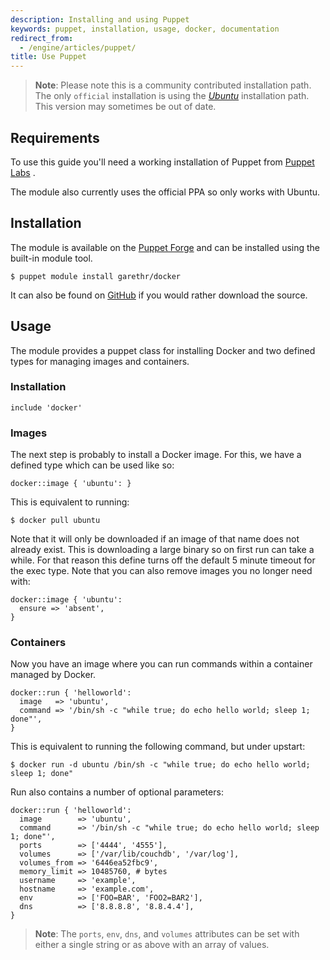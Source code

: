 ```yaml
---
description: Installing and using Puppet
keywords: puppet, installation, usage, docker, documentation
redirect_from:
  - /engine/articles/puppet/
title: Use Puppet
---
```

> **Note**: Please note this is a community contributed installation path. The only `official` installation is using the [*Ubuntu*](../installation/linux/ubuntulinux.md) installation path. This version may sometimes be out of date.

## Requirements

To use this guide you'll need a working installation of Puppet from [Puppet Labs](https://puppetlabs.com) .

The module also currently uses the official PPA so only works with Ubuntu.

## Installation

The module is available on the [Puppet Forge](https://forge.puppetlabs.com/garethr/docker/) and can be installed using the built-in module tool.

    $ puppet module install garethr/docker
    

It can also be found on [GitHub](https://github.com/garethr/garethr-docker) if you would rather download the source.

## Usage

The module provides a puppet class for installing Docker and two defined types for managing images and containers.

### Installation

    include 'docker'
    

### Images

The next step is probably to install a Docker image. For this, we have a defined type which can be used like so:

    docker::image { 'ubuntu': }
    

This is equivalent to running:

    $ docker pull ubuntu
    

Note that it will only be downloaded if an image of that name does not already exist. This is downloading a large binary so on first run can take a while. For that reason this define turns off the default 5 minute timeout for the exec type. Note that you can also remove images you no longer need with:

    docker::image { 'ubuntu':
      ensure => 'absent',
    }
    

### Containers

Now you have an image where you can run commands within a container managed by Docker.

    docker::run { 'helloworld':
      image   => 'ubuntu',
      command => '/bin/sh -c "while true; do echo hello world; sleep 1; done"',
    }
    

This is equivalent to running the following command, but under upstart:

    $ docker run -d ubuntu /bin/sh -c "while true; do echo hello world; sleep 1; done"
    

Run also contains a number of optional parameters:

    docker::run { 'helloworld':
      image        => 'ubuntu',
      command      => '/bin/sh -c "while true; do echo hello world; sleep 1; done"',
      ports        => ['4444', '4555'],
      volumes      => ['/var/lib/couchdb', '/var/log'],
      volumes_from => '6446ea52fbc9',
      memory_limit => 10485760, # bytes
      username     => 'example',
      hostname     => 'example.com',
      env          => ['FOO=BAR', 'FOO2=BAR2'],
      dns          => ['8.8.8.8', '8.8.4.4'],
    }
    

> **Note**: The `ports`, `env`, `dns`, and `volumes` attributes can be set with either a single string or as above with an array of values.